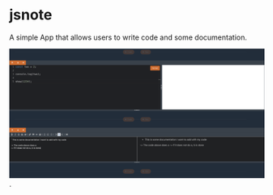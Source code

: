 # jsnote
A simple App that allows users to write code and some documentation. 

![jsnote docs screen](images/Screenshot%202022-11-29%20at%2000.10.35.png "Sample screenshot for app").
